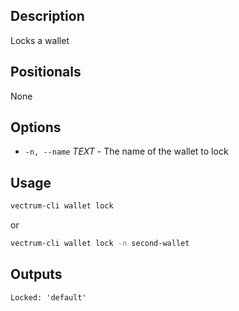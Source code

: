 ## Description

Locks a wallet

## Positionals
None

## Options
- `-n, --name` _TEXT_ - The name of the wallet to lock
## Usage


```sh
vectrum-cli wallet lock
```
or
```sh
vectrum-cli wallet lock -n second-wallet
```

## Outputs

```console
Locked: 'default'
```
